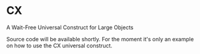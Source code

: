 # CX

A Wait-Free Universal Construct for Large Objects

Source code will be available shortly. For the moment it's only an example on how to use the CX universal construct.